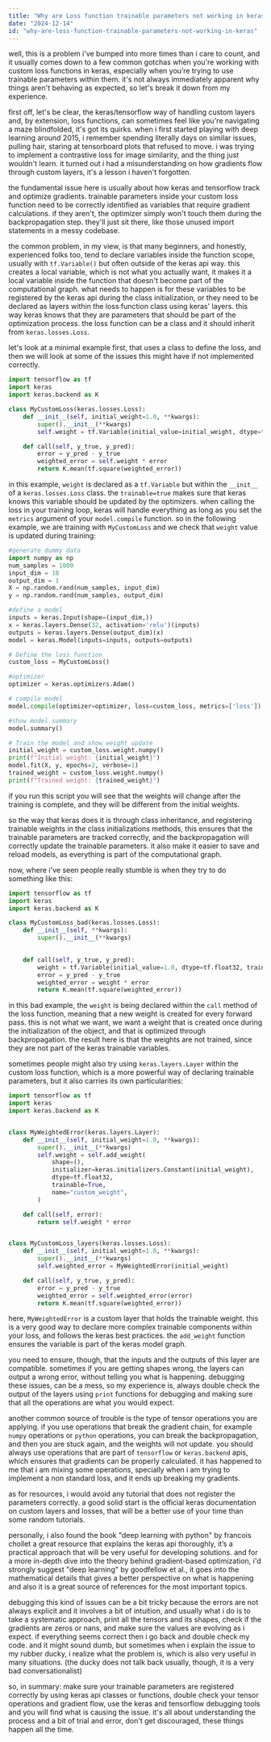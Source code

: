 ```yaml
---
title: "Why are Loss function trainable parameters not working in keras?"
date: "2024-12-14"
id: "why-are-loss-function-trainable-parameters-not-working-in-keras"
---
```


well, this is a problem i've bumped into more times than i care to count, and it usually comes down to a few common gotchas when you're working with custom loss functions in keras, especially when you’re trying to use trainable parameters within them. it's not always immediately apparent why things aren't behaving as expected, so let's break it down from my experience.

first off, let's be clear, the keras/tensorflow way of handling custom layers and, by extension, loss functions, can sometimes feel like you're navigating a maze blindfolded, it's got its quirks. when i first started playing with deep learning around 2015, i remember spending literally days on similar issues, pulling hair, staring at tensorboard plots that refused to move. i was trying to implement a contrastive loss for image similarity, and the thing just wouldn't learn. it turned out i had a misunderstanding on how gradients flow through custom layers, it's a lesson i haven't forgotten.

the fundamental issue here is usually about how keras and tensorflow track and optimize gradients. trainable parameters inside your custom loss function need to be correctly identified as variables that require gradient calculations. if they aren't, the optimizer simply won't touch them during the backpropagation step. they'll just sit there, like those unused import statements in a messy codebase.

the common problem, in my view, is that many beginners, and honestly, experienced folks too, tend to declare variables inside the function scope, usually with `tf.Variable()` but often outside of the keras api way. this creates a local variable, which is not what you actually want, it makes it a local variable inside the function that doesn't become part of the computational graph. what needs to happen is for these variables to be registered by the keras api during the class initialization, or they need to be declared as layers within the loss function class using keras' layers. this way keras knows that they are parameters that should be part of the optimization process. the loss function can be a class and it should inherit from `keras.losses.Loss`.

let's look at a minimal example first, that uses a class to define the loss, and then we will look at some of the issues this might have if not implemented correctly.

```python
import tensorflow as tf
import keras
import keras.backend as K

class MyCustomLoss(keras.losses.Loss):
    def __init__(self, initial_weight=1.0, **kwargs):
        super().__init__(**kwargs)
        self.weight = tf.Variable(initial_value=initial_weight, dtype=tf.float32, trainable=True)

    def call(self, y_true, y_pred):
        error = y_pred - y_true
        weighted_error = self.weight * error
        return K.mean(tf.square(weighted_error))
```

in this example, `weight` is declared as a `tf.Variable` but within the `__init__` of a `keras.losses.Loss` class. the `trainable=true` makes sure that keras knows this variable should be updated by the optimizers. when calling the loss in your training loop, keras will handle everything as long as you set the `metrics` argument of your `model.compile` function. so in the following example, we are training with `MyCustomLoss` and we check that `weight` value is updated during training:

```python
#generate dummy data
import numpy as np
num_samples = 1000
input_dim = 10
output_dim = 1
X = np.random.rand(num_samples, input_dim)
y = np.random.rand(num_samples, output_dim)

#define a model
inputs = keras.Input(shape=(input_dim,))
x = keras.layers.Dense(32, activation='relu')(inputs)
outputs = keras.layers.Dense(output_dim)(x)
model = keras.Model(inputs=inputs, outputs=outputs)

# Define the loss function
custom_loss = MyCustomLoss()

#optimizer
optimizer = keras.optimizers.Adam()

# compile model
model.compile(optimizer=optimizer, loss=custom_loss, metrics=['loss'])

#show model summary
model.summary()

# Train the model and show weight update
initial_weight = custom_loss.weight.numpy()
print(f"Initial weight: {initial_weight}")
model.fit(X, y, epochs=2, verbose=1)
trained_weight = custom_loss.weight.numpy()
print(f"Trained weight: {trained_weight}")
```
if you run this script you will see that the weights will change after the training is complete, and they will be different from the initial weights. 

so the way that keras does it is through class inheritance, and registering trainable weights in the class initializations methods, this ensures that the trainable parameters are tracked correctly, and the backpropagation will correctly update the trainable parameters. it also make it easier to save and reload models, as everything is part of the computational graph.

now, where i've seen people really stumble is when they try to do something like this:

```python
import tensorflow as tf
import keras
import keras.backend as K

class MyCustomLoss_bad(keras.losses.Loss):
    def __init__(self, **kwargs):
        super().__init__(**kwargs)
        

    def call(self, y_true, y_pred):
        weight = tf.Variable(initial_value=1.0, dtype=tf.float32, trainable=True)
        error = y_pred - y_true
        weighted_error = weight * error
        return K.mean(tf.square(weighted_error))
```

in this bad example, the `weight` is being declared within the `call` method of the loss function, meaning that a new weight is created for every forward pass. this is not what we want, we want a weight that is created once during the initialization of the object, and that is optimized through backpropagation. the result here is that the weights are not trained, since they are not part of the keras trainable variables.

sometimes people might also try using `keras.layers.Layer` within the custom loss function, which is a more powerful way of declaring trainable parameters, but it also carries its own particularities:

```python
import tensorflow as tf
import keras
import keras.backend as K


class MyWeightedError(keras.layers.Layer):
    def __init__(self, initial_weight=1.0, **kwargs):
        super().__init__(**kwargs)
        self.weight = self.add_weight(
            shape=(),
            initializer=keras.initializers.Constant(initial_weight),
            dtype=tf.float32,
            trainable=True,
            name="custom_weight",
        )

    def call(self, error):
        return self.weight * error


class MyCustomLoss_layers(keras.losses.Loss):
    def __init__(self, initial_weight=1.0, **kwargs):
        super().__init__(**kwargs)
        self.weighted_error = MyWeightedError(initial_weight)

    def call(self, y_true, y_pred):
        error = y_pred - y_true
        weighted_error = self.weighted_error(error)
        return K.mean(tf.square(weighted_error))
```

here, `MyWeightedError` is a custom layer that holds the trainable weight. this is a very good way to declare more complex trainable components within your loss, and follows the keras best practices. the `add_weight` function ensures the variable is part of the keras model graph.

you need to ensure, though, that the inputs and the outputs of this layer are compatible. sometimes if you are getting shapes wrong, the layers can output a wrong error, without telling you what is happening. debugging these issues, can be a mess, so my experience is, always double check the output of the layers using `print` functions for debugging and making sure that all the operations are what you would expect.

another common source of trouble is the type of tensor operations you are applying. if you use operations that break the gradient chain, for example `numpy` operations or `python` operations, you can break the backpropagation, and then you are stuck again, and the weights will not update. you should always use operations that are part of `tensorflow` or `keras.backend` apis, which ensures that gradients can be properly calculated. it has happened to me that i am mixing some operations, specially when i am trying to implement a non standard loss, and it ends up breaking my gradients.

as for resources, i would avoid any tutorial that does not register the parameters correctly. a good solid start is the official keras documentation on custom layers and losses, that will be a better use of your time than some random tutorials.

personally, i also found the book "deep learning with python" by francois chollet a great resource that explains the keras api thoroughly, it’s a practical approach that will be very useful for developing solutions. and for a more in-depth dive into the theory behind gradient-based optimization, i'd strongly suggest "deep learning" by goodfellow et al., it goes into the mathematical details that gives a better perspective on what is happening and also it is a great source of references for the most important topics.

debugging this kind of issues can be a bit tricky because the errors are not always explicit and it involves a bit of intuition, and usually what i do is to take a systematic approach, print all the tensors and its shapes, check if the gradients are zeros or nans, and make sure the values are evolving as i expect. if everything seems correct then i go back and double check my code. and it might sound dumb, but sometimes when i explain the issue to my rubber ducky, i realize what the problem is, which is also very useful in many situations. (the ducky does not talk back usually, though, it is a very bad conversationalist)

so, in summary: make sure your trainable parameters are registered correctly by using keras api classes or functions, double check your tensor operations and gradient flow, use the keras and tensorflow debugging tools and you will find what is causing the issue. it's all about understanding the process and a bit of trial and error, don't get discouraged, these things happen all the time.
